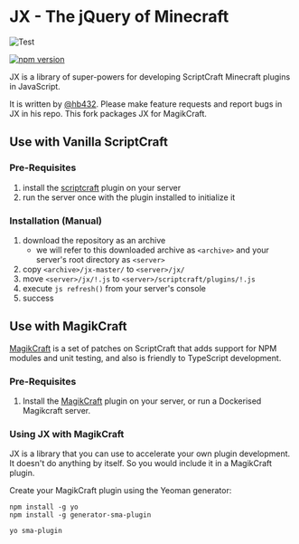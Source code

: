 # JX - The jQuery of Minecraft

![Test](https://github.com/Magikcraft/jx/workflows/Test/badge.svg?branch=magikcraft-integration)

[![npm version](https://badge.fury.io/js/%40scriptcraft%2Fjx.svg)](https://badge.fury.io/js/%40scriptcraft%2Fjx)

JX is a library of super-powers for developing ScriptCraft Minecraft plugins in JavaScript.

It is written by [@hb432](https://github.com/hb432/jx). Please make feature requests and report bugs in JX in his repo. This fork packages JX for MagikCraft.

## Use with Vanilla ScriptCraft

### Pre-Requisites
1. install the [scriptcraft](https://github.com/walterhiggins/ScriptCraft) plugin on your server
2. run the server once with the plugin installed to initialize it

### Installation (Manual)
1. download the repository as an archive
   - we will refer to this downloaded archive as `<archive>` and your server's root directory as `<server>`
2. copy `<archive>/jx-master/` to `<server>/jx/`
3. move `<server>/jx/!.js` to `<server>/scriptcraft/plugins/!.js`
4. execute `js refresh()` from your server's console
5. success

## Use with MagikCraft

[MagikCraft](https://github.com/Magikcraft/MagickCraft) is a set of patches on ScriptCraft that adds support for NPM modules and unit testing, and also is friendly to TypeScript development.

### Pre-Requisites

1. Install the [MagikCraft](https://github.com/Magikcraft/MagickCraft) plugin on your server, or run a Dockerised Magikcraft server.

### Using JX with MagikCraft

JX is a library that you can use to accelerate your own plugin development. It doesn't do anything by itself. So you would include it in a MagikCraft plugin.

Create your MagikCraft plugin using the Yeoman generator:

```
npm install -g yo
npm install -g generator-sma-plugin

yo sma-plugin
```



